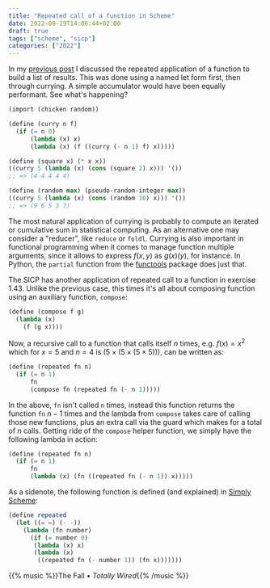 ```yaml
---
title: "Repeated call of a function in Scheme"
date: 2022-09-19T14:06:44+02:00
draft: true
tags: ["scheme", "sicp"]
categories: ["2022"]
---
```


In my [previous post] I discussed the repeated application of a function to build a list of results. This was done using a named let form first, then through currying. A simple accumulator would have been equally performant. See what's happening?

```scheme
(import (chicken random))

(define (curry n f)
  (if (= n 0)
      (lambda (x) x)
      (lambda (x) (f ((curry (- n 1) f) x)))))

(define (square x) (* x x))
((curry 5 (lambda (x) (cons (square 2) x))) '())
;; => (4 4 4 4 4)

(define (random max) (pseudo-random-integer max))
((curry 5 (lambda (x) (cons (random 10) x))) '())
;; => (9 6 5 3 7)
```

The most natural application of currying is probably to compute an iterated or cumulative sum in statistical computing. As an alternative one may consider a "reducer", like `reduce` or `foldl`. Currying is also important in functional programming when it comes to manage function multiple arguments, since it allows to express $f(x, y)$ as $g(x)(y)$, for instance. In Python, the `partial` function from the [functools] package does just that.

The SICP has another application of repeated call to a function in exercise 1.43. Unlike the previous case, this times it's all about composing function using an auxiliary function, `compose`:

```scheme
(define (compose f g)
  (lambda (x)
    (f (g x))))
```

Now, a recursive call to a function that calls itself $n$ times, e.g. $f(x) = x^2$ which for $x=5$ and $n=4$ is $(5 \times (5 \times (5 \times 5)))$, can be written as:

```scheme
(define (repeated fn n)
  (if (= n 1)
      fn
      (compose fn (repeated fn (- n 1)))))
```

In the above, `fn` isn't called `n` times, instead this function returns the function `fn` $n-1$ times and the lambda from `compose` takes care of calling those new functions, plus an extra call via the guard which makes for a total of $n$ calls. Getting ride of the `compose` helper function, we simply have the following lambda in action:

```scheme
(define (repeated fn n)
  (if (= n 1)
      fn
      (lambda (x) (fn ((repeated fn (- n 1)) x)))))
```

As a sidenote, the following function is defined (and explained) in [Simply Scheme]:

```scheme
(define repeated
  (let ((= =) (- -))
    (lambda (fn number)
      (if (= number 0)
       (lambda (x) x)
       (lambda (x)
        ((repeated fn (- number 1)) (fn x)))))))
```

{{% music %}}The Fall • _Totally Wired_{{% /music %}}

[previous post]: /post/bootstrap-in-scheme/
[functools]: https://docs.python.org/3/library/functools.html
[simply scheme]: /post/simply-scheme/
